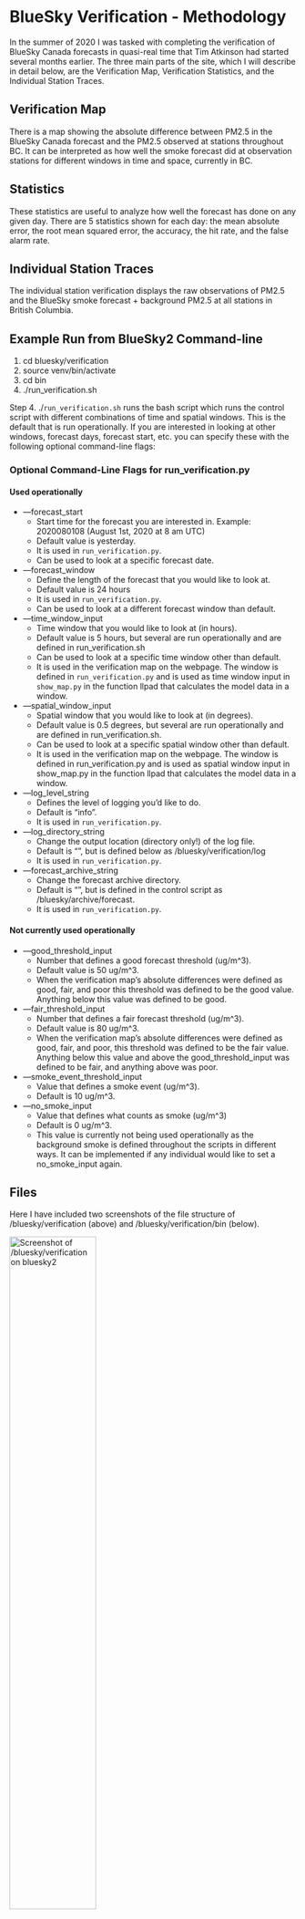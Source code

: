 # **BlueSky Verification - Methodology**
In the summer of 2020 I was tasked with completing the verification of BlueSky Canada forecasts in quasi-real time that Tim Atkinson had started several months earlier. The three main parts of the site, which I will describe in detail below, are the Verification Map, Verification Statistics, and the Individual Station Traces. 

## **Verification Map**
There is a map showing the absolute difference between PM2.5 in the BlueSky Canada forecast and the PM2.5 observed at stations throughout BC. It can be interpreted as how well the smoke forecast did at observation stations for different windows in time and space, currently in BC. 

## **Statistics**
These statistics are useful to analyze how well the forecast has done on any given day. There are 5 statistics shown for each day: the mean absolute error, the root mean squared error, the accuracy, the hit rate, and the false alarm rate.

## **Individual Station Traces**
The individual station verification displays the raw observations of PM2.5  and the BlueSky smoke forecast + background PM2.5 at all stations in British Columbia.


## **Example Run from BlueSky2 Command-line** 
1. cd bluesky/verification
2. source venv/bin/activate
3. cd bin
4. ./run_verification.sh 

Step 4. ./`run_verification.sh` runs the bash script which runs the control script with different combinations of time and spatial windows. This is the default that is run operationally. If you are interested in looking at other windows, forecast days, forecast start, etc. you can specify these with the following optional command-line flags: 

### **Optional Command-Line Flags for run_verification.py**

#### **Used operationally**
* —forecast_start
    * Start time for the forecast you are interested in. Example: 2020080108 (August 1st, 2020 at 8 am UTC)
    * Default value is yesterday.
    * It is used in `run_verification.py`.
    * Can be used to look at a specific forecast date. 
* —forecast_window
    * Define the length of the forecast that you would like to look at. 
    * Default value is 24 hours
    * It is used in `run_verification.py`.
    * Can be used to look at a different forecast window than default. 
* —time_window_input
    * Time window that you would like to look at (in hours).
    * Default value is 5 hours, but several are run operationally and are defined in run_verification.sh
    * Can be used to look at a specific time window other than default. 
    * It is used in the verification map on the webpage. The window is defined in `run_verification.py` and is used as time window input in `show_map.py` in the function llpad that calculates the model data in a window. 
* —spatial_window_input
    * Spatial window that you would like to look at (in degrees).
    * Default value is 0.5 degrees, but several are run operationally and are defined in run_verification.sh. 
    * Can be used to look at a specific spatial window other than default. 
    * It is used in the verification map on the webpage. The window is defined in run_verification.py and is used as spatial window input in show_map.py in the function llpad that calculates the model data in a window. 
* —log_level_string
    * Defines the level of logging you’d like to do.
    * Default is “info”.
    * It is used in `run_verification.py`.
* —log_directory_string
    * Change the output location (directory only!) of the log file.
    * Default is “”, but is defined below as /bluesky/verification/log
    * It is used in `run_verification.py`.
* —forecast_archive_string 
    * Change the forecast archive directory. 
    * Default is “”, but is defined in the control script as /bluesky/archive/forecast. 
    * It is used in `run_verification.py`.

#### **Not currently used operationally**
* —good_threshold_input
    * Number that defines a good forecast threshold (ug/m^3). 
    * Default value is 50 ug/m^3.
    * When the verification map’s absolute differences were defined as good, fair, and poor this threshold was defined to be the good value. Anything below this value was defined to be good. 
* —fair_threshold_input
    * Number that defines a fair forecast threshold (ug/m^3). 
    * Default value is 80 ug/m^3.
    * When the verification map’s absolute differences were defined as good, fair, and poor, this threshold was defined to be the fair value. Anything below this value and above the good_threshold_input was defined to be fair, and anything above was poor. 
* —smoke_event_threshold_input
    * Value that defines a smoke event (ug/m^3).
    * Default is 10 ug/m^3.
* —no_smoke_input
    * Value that defines what counts as smoke (ug/m^3)
    * Default is 0 ug/m^3.
    * This value is currently not being used operationally as the background smoke is defined throughout the scripts in different ways. It can be implemented if any individual would like to set a no_smoke_input again.


## **Files** 

Here I have included two screenshots of the file structure of /bluesky/verification (above) and /bluesky/verification/bin (below). 

<img src="verification_files.png" width=55% alt="Screenshot of /bluesky/verification on bluesky2">
<img src="bin_files.png" width=50% alt="Screenshot of /bluesky/verification/bin on bluesky2">

There is a more technical description of these scripts (include output from each script and the input each script takes) here: https://docs.google.com/spreadsheets/d/1Lo1qohS7_955KUY1vjYAwYJE6Uu_0KNwLoEtdUQYsyY/edit#gid=0

### **Bash**  
* `run_verification.sh`
    * runs `run_verification.py` with combinations of time (hr) and spatial (km) windows
### **Config**
* `default.cfg`
    * config file
    * defines important links, directories, and the default logging level
### **Python**
* `run_verification.py`
    * control script
    * defines all command-line flags
    * sets up logging
    * sets up the symlink
    * executes plotting files, copies html files into the output directories 
* `bluesky.py`
    * grabs bluesky model data from directory defined in the command-line flags or the default in run_verification.py. An example filename is: /bluesky/archive/forecasts/BSC00CA12p/2020081208/dispersion.nc
    * formats bluesky model data to prepare it for combination with observation station data 
    * outputs 3d array called 'mod_PM25' = concentrations forecasted by the bluesky model 
    * defines the starting_year and the starting_time of forecast 
    * creates dataframe called DateTime - all of the times in the forecast
* `observationsBC.py`
    * prepares observations from across BC for processing
    * looks at the year that BlueSky data is from, grab station observations from BC webpage
    * if data is from 2018/2019 - import station metadata, if from 2020 the metadata is included in the station data
    * merge data and metadata if necessary 
* `show_map.py`
    * combines observation data nad bluesky forecast data
    * the function llpad collects a neighbourhood of data from the model centred around a given station. The size of the neighbourhood is a temporal window of x hours and y km. Then the value closest to the station data is defined as closest, and an array of all of the bluesky model data closest to each station in that temporal window is created. I go into more detail on how the spatial window is calculated below. 
* `gridpointaverage.py`
    * calculates grid point average interpolation to point to observation stations
    * to be used as bluesky forecast in the individual traces script
    * I describe the methodology of how the grid point average is calculated below
* `interpolation_schemes.py`
    * adds grid point average column to the interpolation data dataframe 
        * used in verification map and for calculating statistics
        * 10 ug/m^3 is added to the NinePoint_GridPointAverage column to account for background smoke
    * creates second dataframe called interpolaton_data_for_plots 
        * used in plotting individual station traces  
* `bczones.py`
    * splits BC into three zones: 
        * Northern BC: above 55 degrees latitude
        * Coastal BC: less than 55 degrees latitude + greater than -124 degrees longitude (more west)
        * Interior BC: less than 55 degrees latitude + less than -124 degrees longitude (more east)
    * adds column 'zone' to df_mod_obs_spatial 
    * also adds column 'zone' to df_mod_obs_interp
* `stats.py`
    * MAE and RMSE are calculated for all stations and bc zones
    * accuracy, hit rate, false alarm rate calculated
    * stats are plotted and written to html files, with filename such as statistics_all_plot.html, statistics_BC_plot.html, and contable_stats_all_plot.html.
* `plot_interpolation.py`
    * renames columns (only way i could figure out to change legend names for plots) 
    * sets up the data frame for plotting
    * plots the individual station traces and outputs to html file with filename interpolation_schemes.html
* `smoke_category_map`
    * changes formats of columns and prepares dataframe for plotting
    * plot the verification map, write it to a html file with a filename such as smoke_category_map_10_110.html for a map with a time window of 10 hours and spatial window of 110 km. 
* `nearestneighbour.py` (not used operationally)
    * calculates nearest neighbour interpolation
    * we chose to use grid point average interpolation for the bluesky model data for the site, nearest neighbour interpolation is not used operationally
* `bicubicspline.py` (not used operationally)
    * calculates bicubic spline interpolation
    * we chose to use grid point average interpolation for the bluesky model data for the site, bicubic spline interpolation is not used operationally

### **HTML** 
* `index.html`
    * creates webpage for statistics/individual station traces/verification map

## **Further Details on Interpolation and Spatial Window**
**Nine-Point Grid Point Average**

The BlueSky forecast that is displayed on this page is a 9-point grid point average. As shown below, for the grid point average, the nearest neighbour to the observation station point is found in the bluesky model data. Then, a 3x3 array of the bluesky model data with point B at the centre is created. The average of these nine points is calculated (the grey shaded box), which gives us the nine-point grid point average.

<img style="width:50%; display:block; margin-left: auto; margin-right: auto;" src="grid_point_average.png" width=55% alt="Description of the Grid Point Average Calculation">

**Spatial Window for the Verification Map**

The time and spatial windows determine the period of time and space that the maps look at. The spatial and time windows are input to a padding function. This function collects a neighbourhood of data from the model centred around a given station. The values in the spatial data frame for the maps are illustrated in the grid below for a spatial window of 0.2°. The nearest neighbour to the observation point at the station (Point A) is used as the centre of a grid that grows with the spatial window. Then, from this 2-d spatial array, the model value closest to the observation value is found.

<img src="spatial_window.png" style="width:50%; display:block; margin-left: auto; margin-right: auto;" width=55% alt="Description of the Spatial Window Calculation">

## **Output**
The output of these runs is saved within /bluesky/archive/verification/forecast_id/forecast_start_time. For example, the output for August 20th, 2020 will be saved in /bluesky/archive/verification/BSC00CA12p/2020082008. The output is several html pages containing the different plots (statistics, traces, map) and they get combined into one webpage (index.html). Here is an example: 

<img src="archive_files.png" width=50% alt="Screenshot of /bluesky/archive/verification on bluesky2">